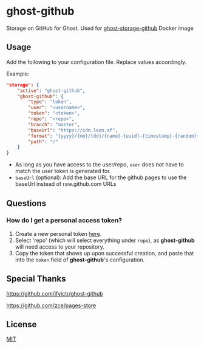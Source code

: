 # ghost-github

Storage on GitHub for Ghost. Used for [ghost-storage-github](https://hub.docker.com/r/jjai/ghost-storage-github/) Docker image

## Usage

Add the following to your configuration file. Replace values accordingly.

Example:

```json
"storage": {
    "active": "ghost-github",
    "ghost-github": {
        "type": "token",
        "user": "<username>",
        "token": "<token>",
        "repo": "<repo>",
        "branch": "master",
        "baseUrl": "https://cdn.leon.af",
        "format": "{yyyy}/{mm}/{dd}/{name}-{uuid}-{timestamp}-{random}{ext}",
        "path": "/"
    }
}
```

- As long as you have access to the user/repo, `user` does not have to match the user token is generated for.
- `baseUrl` (optional): Add the base URL for the github pages to use the baseUrl instead of raw.github.com URLs

## Questions

### How do I get a personal access token?

1. Create a new personal token [here](https://github.com/settings/tokens/new).
2. Select 'repo' (which will select everything under `repo`), as **ghost-github** will need access to your repository.
3. Copy the token that shows up upon successful creation, and paste that into the `token` field of **ghost-github**'s configuration.

## Special Thanks

https://github.com/ifvictr/ghost-github

https://github.com/zce/pages-store

## License

[MIT](LICENSE.txt)
